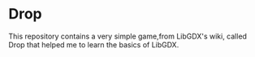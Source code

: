 # Drop
This repository contains a very simple game,from LibGDX's wiki, called Drop that helped me to learn the basics of LibGDX.
